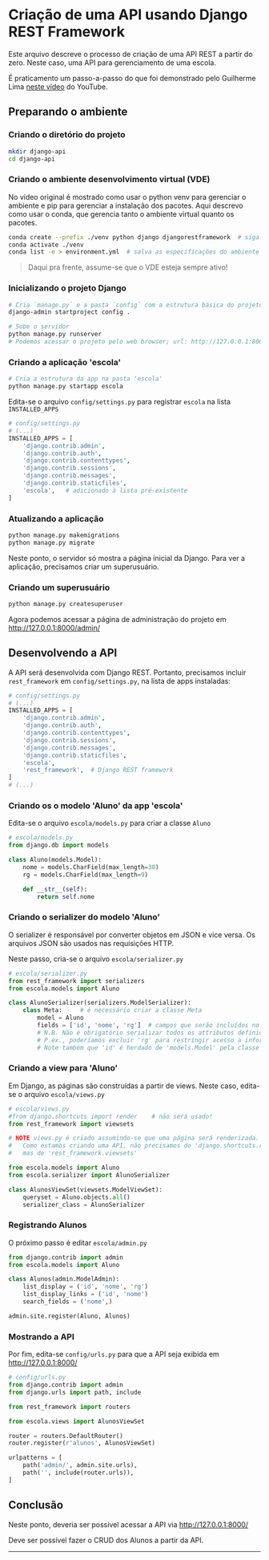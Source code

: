 # Criação de uma API usando Django REST Framework

Este arquivo descreve o processo de criação de uma API REST a partir do zero.
Neste caso, uma API para gerenciamento de uma escola.

É praticamento um passo-a-passo do que foi demonstrado pelo Guilherme Lima
[neste vídeo](https://www.youtube.com/watch?v=BKChTO8GADk) do YouTube.

## Preparando o ambiente

### Criando o diretório do projeto

 ```sh
mkdir django-api
cd django-api
```

### Criando o ambiente desenvolvimento virtual (VDE)

No vídeo original é mostrado como usar o python venv para gerenciar o ambiente e
pip para gerenciar a instalação dos pacotes.
Aqui descrevo como usar o conda, que gerencia tanto o ambiente virtual quanto os
pacotes.
```sh
conda create --prefix ./venv python django djangorestframework  # siga as instruções
conda activate ./venv
conda list -e > environment.yml  # salva as especificações do ambiente
```

> Daqui pra frente, assume-se que o VDE esteja sempre ativo!

### Inicializando o projeto Django

```sh
# Cria `manage.py` e a pasta `config` com a estrutura básica do projeto
django-admin startproject config .
```

```sh
# Sobe o servidor
python manage.py runserver
# Podemos acessar o projeto pelo web browser; url: http://127.0.0.1:8000/
```

### Criando a aplicação 'escola'

```sh
# Cria a estrutura da app na pasta 'escola'
python manage.py startapp escola
```

Edita-se o arquivo `config/settings.py` para registrar `escola` na lista `INSTALLED_APPS`

```python
# config/settings.py
# (...)
INSTALLED_APPS = [
    'django.contrib.admin',
    'django.contrib.auth',
    'django.contrib.contenttypes',
    'django.contrib.sessions',
    'django.contrib.messages',
    'django.contrib.staticfiles',
    'escola',   # adicionado à lista pré-existente
]
```

### Atualizando a aplicação

```sh
python manage.py makemigrations
python manage.py migrate
```

Neste ponto, o servidor só mostra a página inicial da Django.
Para ver a aplicação, precisamos criar um superusuário.

### Criando um superusuário

```sh
python manage.py createsuperuser
```

Agora podemos acessar a página de administração do projeto em <http://127.0.0.1:8000/admin/>

## Desenvolvendo a API

A API será desenvolvida com Django REST.
Portanto, precisamos incluir `rest_framework` em `config/settings.py`, na lista de apps instaladas:

```python
# config/settings.py
# (...)
INSTALLED_APPS = [
    'django.contrib.admin',
    'django.contrib.auth',
    'django.contrib.contenttypes',
    'django.contrib.sessions',
    'django.contrib.messages',
    'django.contrib.staticfiles',
    'escola',
    'rest_framework',  # Django REST framework
]
# (...)
```

### Criando os o modelo 'Aluno' da app 'escola'

Edita-se o arquivo `escola/models.py` para criar a classe `Aluno`

```python
# escola/models.py
from django.db import models

class Aluno(models.Model):
    nome = models.CharField(max_length=30)
    rg = models.CharField(max_length=9)

    def __str__(self):
        return self.nome
```

### Criando o serializer do modelo 'Aluno'

O serializer é responsável por converter objetos em JSON e vice versa.
Os arquivos JSON são usados nas requisições HTTP.

Neste passo, cria-se o arquivo `escola/serializer.py`

```python
# escola/serializer.py
from rest_framework import serializers
from escola.models import Aluno

class AlunoSerializer(serializers.ModelSerializer):
    class Meta:     # é necessário criar a classe Meta
        model = Aluno
        fields = ['id', 'nome', 'rg']  # campos que serão incluídos no JSON
        # N.B. Não é obrigatório serializar todos os attributos definidos em escola.models.Aluno!
        # P.ex., poderíamos excluir 'rg' para restringir acesso a informações sensíveis.
        # Note também que 'id' é herdado de 'models.Model' pela classe Aluno.
```

### Criando a view para 'Aluno'

Em Django, as páginas são construídas a partir de views.
Neste caso, edita-se o arquivo `escola/views.py`

```python
# escola/views.py
#from django.shortcuts import render    # não será usado!
from rest_framework import viewsets

# NOTE views.py é criado assumindo-se que uma página será renderizada.
#   Como estamos criando uma API, não precisamos do 'django.shortcuts.render',
#   mas de 'rest_framework.viewsets'

from escola.models import Aluno
from escola.serializer import AlunoSerializer

class AlunosViewSet(viewsets.ModelViewSet):
    queryset = Aluno.objects.all()
    serializer_class = AlunoSerializer
```

### Registrando Alunos

O próximo passo é editar `escola/admin.py`

```python
from django.contrib import admin
from escola.models import Aluno

class Alunos(admin.ModelAdmin):
    list_display = ('id', 'nome', 'rg')
    list_display_links = ('id', 'nome')
    search_fields = ('nome',)

admin.site.register(Aluno, Alunos)
```

### Mostrando a API

Por fim, edita-se `config/urls.py` para que a API seja exibida em <http://127.0.0.1:8000/>

```python
# config/urls.py
from django.contrib import admin
from django.urls import path, include

from rest_framework import routers

from escola.views import AlunosViewSet

router = routers.DefaultRouter()
router.register(r'alunos', AlunosViewSet)

urlpatterns = [
    path('admin/', admin.site.urls),
    path('', include(router.urls)),
]
```

## Conclusão

Neste ponto, deveria ser possível acessar a API via <http://127.0.0.1:8000/>

Deve ser possível fazer o CRUD dos Alunos a partir da API.

---

